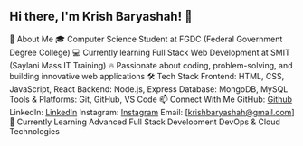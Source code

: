 ## Hi there, I'm Krish Baryashah! 👋
🚀 About Me
🎓 Computer Science Student at FGDC (Federal Government Degree College)
💻 Currently learning Full Stack Web Development at SMIT (Saylani Mass IT Training)
🔥 Passionate about coding, problem-solving, and building innovative web applications
🛠️ Tech Stack
Frontend: HTML, CSS, JavaScript, React
Backend: Node.js, Express
Database: MongoDB, MySQL
Tools & Platforms: Git, GitHub, VS Code
📫 Connect With Me
GitHub: [Github](github.com/krishbaryashah)
LinkedIn: [LinkedIn](www.linkedin.com/in/krish-baryashah)
Instagram: [Instagram](https://www.instagram.com/krish0_._0/)
Email: [krishbaryashah@gmail.com]
🌱 Currently Learning
Advanced Full Stack Development
DevOps & Cloud Technologies
